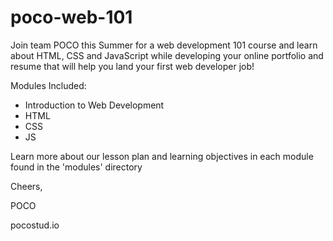 # poco-web-101 #

Join team POCO this Summer for a web development 101 course and learn about HTML, CSS and JavaScript while developing your online portfolio and resume that will help you land your first web developer job!


Modules Included:
  * Introduction to Web Development
  * HTML
  * CSS
  * JS
 
 Learn more about our lesson plan and learning objectives in each module found in the 'modules' directory
 
 
 Cheers,
 
 POCO
 
 pocostud.io
